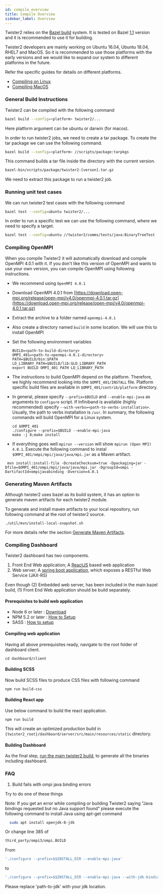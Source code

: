 ```yaml
---
id: compile_overview
title: Compile Overview
sidebar_label: Overview
---
```


Twister2 relies on the [Bazel build](https://bazel.build/) system. It is tested on Bazel [1.1](https://github.com/bazelbuild/bazel/releases/tag/1.1.0) version and it is recommended to use it for building.

Twister2 developers are mainly working on Ubuntu 16.04, Ubuntu 18.04, RHEL7 and MacOS. So it is recommended to use those platforms with the early versions and we would like to expand our system to different platforms in the future.

Refer the specific guides for details on different platforms.

* [Compiling on Linux](linux.md)
* [Compiling MacOS](macos.md)

### General Build Instructions

Twister2 can be compiled with the following command

```bash
bazel build --config=<platform> twister2/...
```

Here platform argument can be ubuntu or darwin (for macos).

In order to run twister2 jobs, we need to create a tar package. To create the tar package we can use
the following command.

```bash
bazel build --config=<platform> //scripts/package:tarpkgs
```

This command builds a tar file inside the directory with the current version.

```bash
bazel-bin/scripts/package/twister2-[verson].tar.gz
```

We need to extract this package to run a twister2 job.

### Running unit test cases

We can run twister2 test cases with the following command

```bash
bazel test --config=ubuntu twister2/...
```

In order to run a specific test we can use the following command, where we need to specify a target.

```bash
bazel test --config=ubuntu //twister2/comms/tests/java:BinaryTreeTest
```

### Compiling OpenMPI

When you compile Twister2 it will automatically download and compile OpenMPI 4.0.1 with it. If you don't like this version of OpenMPI and wants to use your own version, you can compile OpenMPI using following instructions.

* We recommend using `OpenMPI 4.0.1`
* Download OpenMPI 4.0.1 from [https://download.open-mpi.org/release/open-mpi/v4.0/openmpi-4.0.1.tar.gz](https://download.open-mpi.org/release/open-mpi/v4.0/openmpi-4.0.1.tar.gz)
* Extract the archive to a folder named `openmpi-4.0.1`
* Also create a directory named `build` in some location. We will use this to install OpenMPI
* Set the following environment variables

  ```text
  BUILD=<path-to-build-directory>
  OMPI_401=<path-to-openmpi-4.0.1-directory>
  PATH=$BUILD/bin:$PATH
  LD_LIBRARY_PATH=$BUILD/lib:$LD_LIBRARY_PATH
  export BUILD OMPI_401 PATH LD_LIBRARY_PATH
  ```

* The instructions to build OpenMPI depend on the platform. Therefore, we highly recommend looking into the `$OMPI_401/INSTALL` file. Platform specific build files are available in `$OMPI_401/contrib/platform` directory.
* In general, please specify `--prefix=$BUILD` and `--enable-mpi-java` as arguments to `configure` script. If Infiniband is available \(highly recommended\) specify `--with-verbs=<path-to-verbs-installation>`. Usually, the path to verbs installation is `/usr`. In summary, the following commands will build OpenMPI for a Linux system.

  ```text
  cd $OMPI_401
  ./configure --prefix=$BUILD --enable-mpi-java
  make -j 8;make install
  ```

* If everything goes well `mpirun --version` will show `mpirun (Open MPI) 4.0.1`. Execute the following command to instal `$OMPI_401/ompi/mpi/java/java/mpi.jar` as a Maven artifact.

 ```text
  mvn install:install-file -DcreateChecksum=true -Dpackaging=jar -Dfile=$OMPI_401/ompi/mpi/java/java/mpi.jar -DgroupId=ompi -DartifactId=ompijavabinding -Dversion=4.0.1
 ```
### Generating Maven Artifacts

Although twister2 uses bazel as its build system, it has an option to generate maven artifacts for each twister2 module.

To generate and install maven artifacts to your local repository, run following command at the root of twister2 source.

```./util/mvn/install-local-snapshot.sh```

For more details refer the section [Generate Maven Artifacts](generate-maven.md).

### Compiling Dashboard

Twister2 dashboard has two components.

1. Front End Web application; A [ReactJS](https://reactjs.org/) based web application
2. Web server; A [spring boot application](https://spring.io/projects/spring-boot), which exposes a RESTful Web Service (JAX-RS)

Even though (2) Embedded web server, has been included in the main bazel build, (1) Front End Web application should be build separately.

#### Prerequisites to build web application

* Node 6 or later : [Download](https://nodejs.org/en/download/)
* NPM 5.2 or later : [How to Setup](https://www.npmjs.com/get-npm)
* SASS : [How to setup](https://sass-lang.com/install)

#### Compiling web application

Having all above prerequisites ready, navigate to the root folder of dashboard client.

```cd dashboard/client```

#### Building SCSS

Now build SCSS files to produce CSS files with following command

```npm run build-css```

#### Building React app

Use below command to build the react application.

```npm run build```

This will create an optimized production build in ```{twister2_root}/dashboard/server/src/main/resources/static``` directory.

#### Building Dashboard

As the final step, [run the main twister2 build](compiling.md), to generate all the binaries including dashboard.


### FAQ

1. Build fails with ompi java binding errors

Try to do one of these things

Note: If you get an error while compiling or building Twister2 saying "Java bindings requested but no Java support found" please execute the following command to install Java using apt-get command

```bash
  sudo apt install openjdk-8-jdk
```

Or change line 385 of

```bash
third_party/ompi3/ompi.BUILD
```

From

```bash
'./configure --prefix=$$INSTALL_DIR --enable-mpi-java'
```

to

```bash
'./configure --prefix=$$INSTALL_DIR --enable-mpi-java --with-jdk-bindir=<path-to-jdk>/bin --with-jdk-headers=<path-to-jdk>/include',
```

Please replace 'path-to-jdk' with your jdk location.


